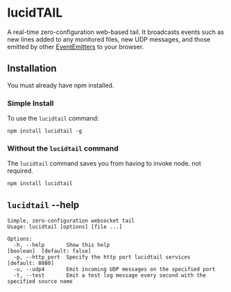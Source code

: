 lucidTAIL
=========

A real-time zero-configuration web-based tail. It broadcasts events such as
new lines added to any monitored files, new UDP messages, and those emitted by other
[EventEmitters](http://nodejs.org/api/events.html#events_class_events_eventemitter)
to your browser.

Installation
------------

You must already have npm installed.

### Simple Install

To use the `lucidtail` command:

	npm install lucidtail -g

### Without the `lucidtail` command

The `lucidtail` command saves you from having to invoke node.
not required.

	npm install lucidtail

`lucidtail` --help
-------------------

	Simple, zero-configuration websocket tail
	Usage: lucidtail [options] [file ...]

	Options:
	  -h, --help       Show this help                                                       [boolean]  [default: false]
	  -p, --http_port  Specify the http port lucidtail services                               [default: 8080]
	  -u, --udp4       Emit incoming UDP messages on the specified port                   
	  -t, --test       Emit a test log message every second with the specified source name